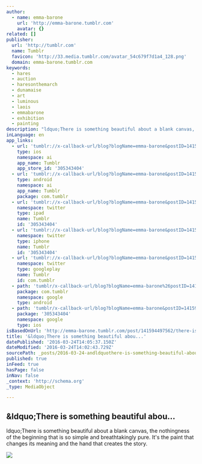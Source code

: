 ```yaml
---
author:
  - name: emma-barone
    url: 'http://emma-barone.tumblr.com'
    avatar: {}
related: []
publisher:
  url: 'http://tumblr.com'
  name: Tumblr
  favicon: 'http://33.media.tumblr.com/avatar_54c679f7d1a4_128.png'
  domain: emma-barone.tumblr.com
keywords:
  - hares
  - auction
  - haresonthemarch
  - dunamaise
  - art
  - luminous
  - laois
  - emmabarone
  - exhibition
  - painting
description: "ldquo;There is something beautiful about a blank canvas, the nothingness of the beginning that is so simple and breathtakingly pure. It's the paint that changes its meaning and the hand that creates the story."
inLanguage: en
app_links:
  - url: 'tumblr://x-callback-url/blog?blogName=emma-barone&postID=141594497562'
    type: ios
    namespace: ai
    app_name: Tumblr
    app_store_id: '305343404'
  - url: 'tumblr://x-callback-url/blog?blogName=emma-barone&postID=141594497562'
    type: android
    namespace: ai
    app_name: Tumblr
    package: com.tumblr
  - url: 'tumblr://x-callback-url/blog?blogName=emma-barone&postID=141594497562&referrer=twitter-cards'
    namespace: twitter
    type: ipad
    name: Tumblr
    id: '305343404'
  - url: 'tumblr://x-callback-url/blog?blogName=emma-barone&postID=141594497562&referrer=twitter-cards'
    namespace: twitter
    type: iphone
    name: Tumblr
    id: '305343404'
  - url: 'tumblr://x-callback-url/blog?blogName=emma-barone&postID=141594497562&referrer=twitter-cards'
    namespace: twitter
    type: googleplay
    name: Tumblr
    id: com.tumblr
  - path: 'tumblr/x-callback-url/blog?blogName=emma-barone%26postID=141594497562'
    package: com.tumblr
    namespace: google
    type: android
  - path: 'tumblr/x-callback-url/blog?blogName=emma-barone&postID=141594497562'
    package: '305343404'
    namespace: google
    type: ios
isBasedOnUrl: 'http://emma-barone.tumblr.com/post/141594497562/there-is-something-beautiful-about-a-blank'
title: '&ldquo;There is something beautiful abou...'
datePublished: '2016-03-24T14:05:37.150Z'
dateModified: '2016-03-24T14:02:43.729Z'
sourcePath: _posts/2016-03-24-andldquothere-is-something-beautiful-abou.md
published: true
inFeed: true
hasPage: false
inNav: false
_context: 'http://schema.org'
_type: MediaObject

---
```

<article style=""><h1>&amp;ldquo;There is something beautiful abou...</h1><p>ldquo;There is something beautiful about a blank canvas, the nothingness of the beginning that is so simple and breathtakingly pure. It's the paint that changes its meaning and the hand that creates the story.</p><img src="http://41.media.tumblr.com/b3ba0e88b5aec6d332de0e519ba27ff8/tumblr_o4jc3aQGLf1u3gzy2o1_500.jpg" /></article>